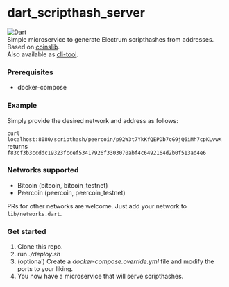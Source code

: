 # dart_scripthash_server
[![Dart](https://github.com/willyfromtheblock/dart_scripthash_server/actions/workflows/dart.yaml/badge.svg)](https://github.com/willyfromtheblock/dart_scripthash_server/actions/workflows/dart.yaml)  
Simple microservice to generate Electrum scripthashes from addresses.  
Based on [coinslib](https://github.com/Vesta-wallet/coinslib/ "coinslib").  
Also available as [cli-tool](https://github.com/willyfromtheblock/dart_scripthash_generator "cli-tool").

### Prerequisites
- docker-compose

### Example
Simply provide the desired network and address as follows:

`curl localhost:8080/scripthash/peercoin/p92W3t7YkKfQEPDb7cG9jQ6iMh7cpKLvwK`  
returns  
`f83cf3b3ccddc19323fccef53417926f3303070abf4c6492164d2b0f513ad4e6`
### Networks supported
- Bitcoin (bitcoin, bitcoin_testnet)
- Peercoin (peercoin, peercoin_testnet)

PRs for other networks are welcome. Just add your network to `lib/networks.dart`.

### Get started
1. Clone this repo.
2. run *./deploy.sh*
3. (optional) Create a *docker-compose.override.yml* file and modify the ports to your liking.  
4. You now have a microservice that will serve scripthashes. 
